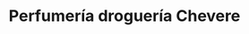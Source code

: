 ---
title: "Perfumería droguería Chevere"
url: /chapela/perfumeria-drogueria-chevere/
shop: perfumería
---